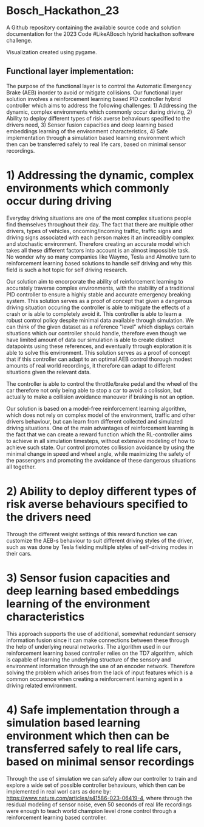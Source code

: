 # Bosch_Hackathon_23

A Github repository containing the available source code and solution documentation for the 2023 Code #LikeABosch hybrid hackathon software challenge.

Visualization created using pygame.

## Functional layer implementation:
The purpose of the functional layer is to control the Automatic Emergency Brake (AEB) inorder to avoid or mitigate collisions. Our functional layer solution involves a reinforcement learning based PID controller hybrid controller which aims to address the following challenges: 1) Addressing the dynamic, complex environments which commonly occur during driving, 2) Ability to deploy different types of risk averse behaviours specified to the drivers need, 3) Sensor fusion capacities and deep learning based embeddings learning of the environment characteristics, 4) Safe implementation through a simulation based learning environment which then can be transferred safely to real life cars, based on minimal sensor recordings.

# 1) Addressing the dynamic, complex environments which commonly occur during driving
Everyday driving situations are one of the most complex situations people find themselves throughout their day. The fact that there are multiple other drivers, types of vehicles, oncoming/incoming traffic, traffic signs and driving signs associated with each person makes it an increadibly complex and stochastic environment. Therefore creating an accurate model which takes all these different factors into account is an almost impossible task. No wonder why so many companies like Waymo, Tesla and Almotive turn to reinforcement learning based solutions to handle self driving and why this field is such a hot topic for self driving research.

Our solution aim to encorporate the ability of reinforcement learning to accurately traverse complex environments, with the stability of a traditional PID controller to ensure a highly stable and accurate emergency breaking system. This solution serves as a proof of concept that given a dangerous driving situation occuring the controller is able to mitigate the effects of a crash or is able to completely avoid it. This controller is able to learn a robust control policy despite minimal data available through simulation. We can think of the given dataset as a reference "level" which displays certain situations which our controller should handle, therefore even though we have limited amount of data our simulation is able to create distinct datapoints using these references, and eventually through exploration it is able to solve this environment. This solution serves as a proof of concept that if this controller can adapt to an optimal AEB control thorough modest amounts of real world recordings, it therefore can adapt to different situations given the relevant data.

The controller is able to control the throttle/brake pedal and the wheel of the car therefore not only being able to stop a car to avoid a colission, but actually to make a collision avoidance maneuver if braking is not an option.

Our solution is based on a model-free reinforcement learning algorithm, which does not rely on complex model of the environment, traffic and other drivers behaviour, but can learn from different collected and simulated driving situations. One of the main advantages of reinforcement learning is the fact that we can create a reward function which the RL-controller aims to achieve in all simulation timesteps, without extensive modeling of how to achieve such state. Our control promotes collission avoidance by using the minimal change in speed and wheel angle, while maximizing the safety of the passengers and promoting the avoidance of these dangerous situations all together.

# 2) Ability to deploy different types of risk averse behaviours specified to the drivers need
Through the different weight settings of this reward function we can customize the AEB-s behaviour to suit different driving styles of the driver, such as was done by Tesla fielding multiple styles of self-driving modes in their cars.

# 3) Sensor fusion capacities and deep learning based embeddings learning of the environment characteristics
This approach supports the use of additional, somewhat redundant sensory information fusion since it can make connections between these through the help of underlying neural networks. The algorithm used in our reinforcement learning based controller relies on the TD7 algorithm, which is capable of learning the underlying structure of the sensory and environment information through the use of an encoder network. Therefore solving the problem which arises from the lack of input features which is a common occurence when creating a reinforcement learning agent in a driving related environment.

# 4) Safe implementation through a simulation based learning environment which then can be transferred safely to real life cars, based on minimal sensor recordings
Through the use of simulation we can safely allow our controller to train and explore a wide set of possible controller behaviours, which then can be implemented in real worl cars as done by: https://www.nature.com/articles/s41586-023-06419-4, where through the residual modeling of sensor noise, even 50 seconds of real life recordings were enough to teach world champion level drone control through a reinforcement learning based controller.  

